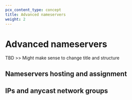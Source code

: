 ```yaml
---
pcx_content_type: concept
title: Advanced nameservers
weight: 2
---
```


# Advanced nameservers

TBD >> Might make sense to change title and structure

## Nameservers hosting and assignment

## IPs and anycast network groups

